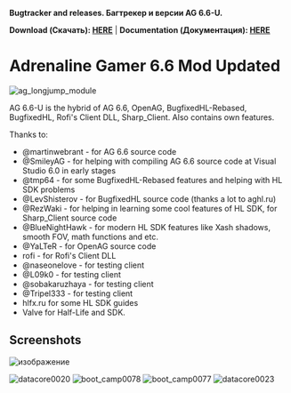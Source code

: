 **Bugtracker and releases. Багтрекер и версии AG 6.6-U.**

**Download (Скачать): [HERE](https://github.com/ScriptedSnark/agmod-client-updated-releases/releases/latest)** |
**Documentation (Документация): [HERE](https://github.com/ScriptedSnark/agmod-client-updated-releases/DOCUMENTATION.MD)**

# Adrenaline Gamer 6.6 Mod Updated

![ag_longjump_module](https://user-images.githubusercontent.com/51358194/172326894-b8b6e854-b40a-40f7-a608-8c8f7eeb075a.png)

AG 6.6-U is the hybrid of AG 6.6, OpenAG, BugfixedHL-Rebased, BugfixedHL, Rofi's Client DLL, Sharp_Client. Also contains own features.<br/>

Thanks to:
- @martinwebrant - for AG 6.6 source code  
- @SmileyAG - for helping with compiling AG 6.6 source code at Visual Studio 6.0 in early stages
- @tmp64 - for some BugfixedHL-Rebased features and helping with HL SDK problems
- @LevShisterov - for BugfixedHL source code (thanks a lot to aghl.ru)  
- @RezWaki - for helping in learning some cool features of HL SDK, for Sharp_Client source code
- @BlueNightHawk - for modern HL SDK features like Xash shadows, smooth FOV, math functions and etc.  
- @YaLTeR - for OpenAG source code  
- rofi - for Rofi's Client DLL  
- @naseonelove - for testing client  
- @L09k0 - for testing client  
- @sobakaruzhaya - for testing client  
- @Tripel333 - for testing client  
- hlfx.ru for some HL SDK guides  
- Valve for Half-Life and SDK.  

## Screenshots

![изображение](https://user-images.githubusercontent.com/51358194/206751483-27ab2afa-51ce-40d1-bc8b-8475dfc8d9c9.png)

![datacore0020](https://user-images.githubusercontent.com/51358194/206753537-1bb06fd6-27f5-45eb-bed1-6a5b730b5ca8.png)
![boot_camp0078](https://user-images.githubusercontent.com/51358194/206753575-8f276d4b-455e-4e15-957b-9fcef5a8d49f.png)
![boot_camp0077](https://user-images.githubusercontent.com/51358194/206753608-aefc9698-a2cc-4973-816f-c9d37dd27d26.png)
![datacore0023](https://user-images.githubusercontent.com/51358194/206753678-22f7ddff-4f91-4385-800d-cf2ad236841d.png)
